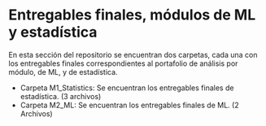 # Entregables finales, módulos de ML y estadística
En esta sección del repositorio se encuentran dos carpetas, cada una con los entregables finales correspondientes al portafolio de análisis por módulo, de ML, y de estadística. 

- Carpeta M1_Statistics: Se encuentran los entregables finales de estadística. (3 archivos)
- Carpeta M2_ML: Se encuentran los entregables finales de ML. (2 Archivos)
